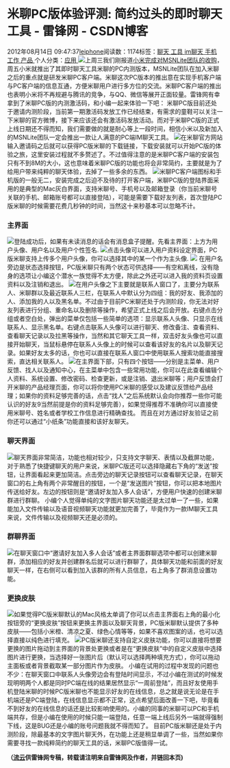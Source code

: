
# 米聊PC版体验评测: 简约过头的即时聊天工具 - 雷锋网 - CSDN博客


2012年08月14日 09:47:37[leiphone](https://me.csdn.net/leiphone)阅读数：1174标签：[聊天																](https://so.csdn.net/so/search/s.do?q=聊天&t=blog)[工具																](https://so.csdn.net/so/search/s.do?q=工具&t=blog)[im聊天																](https://so.csdn.net/so/search/s.do?q=im聊天&t=blog)[手机																](https://so.csdn.net/so/search/s.do?q=手机&t=blog)[工作																](https://so.csdn.net/so/search/s.do?q=工作&t=blog)[产品																](https://so.csdn.net/so/search/s.do?q=产品&t=blog)[
							](https://so.csdn.net/so/search/s.do?q=工作&t=blog)[
																					](https://so.csdn.net/so/search/s.do?q=手机&t=blog)个人分类：[应用																](https://blog.csdn.net/leiphone/article/category/873392)
[
																								](https://so.csdn.net/so/search/s.do?q=手机&t=blog)
[
				](https://so.csdn.net/so/search/s.do?q=im聊天&t=blog)
[
			](https://so.csdn.net/so/search/s.do?q=im聊天&t=blog)
[
		](https://so.csdn.net/so/search/s.do?q=工具&t=blog)
[
	](https://so.csdn.net/so/search/s.do?q=聊天&t=blog)
![](http://www.leiphone.com/wp-content/uploads/2012/08/miliao1.jpg)上周三我们刚报道[小米完成对MSNLite团队的收购](http://www.leiphone.com/0808-ms-xiaomi-msnlite.html)，周五小米就推出了其即时聊天工具米聊的PC内测版本，MSNLite团队在加入米聊之后的重点就是研发米聊PC客户端。米聊这次PC版本的推出意在实现手机客户端与PC客户端的信息互通，方便米聊用户进行多方位的交流。米聊PC客户端的推出也表明小米将不再规避与腾讯的竞争，与QQ、微信等展开正面较量。雷锋网有幸拿到了米聊PC版的内测激活码，和小编一起来体验一下吧：
米聊PC版目前还处于邀请内测阶段，当前第一期激活码发放工作已经结束，有需求的童鞋可以关注一下米聊的官方微博，接下来应该还会有激活码发放活动。而对于米聊PC版的正式上线日期还不得而知，我们需要做的就是耐心等上一段时间，相信小米以及新加入的MSNLite团队一定会推出一款让人满意的PC端IM聊天工具。
![](http://www.leiphone.com/wp-content/uploads/2012/08/jihuoshenqing.jpg)在米聊官方网站输入邀请码之后就可以获得PC版米聊的下载链接，下载安装就可以开始PC版的体验之旅，这里安装过程就不多赘述了。不过值得注意的是米聊PC客户端的安装包只有不到8M的大小，这也意味着米聊PC版的功能也将会非常简约，主要就是为了给用户带来纯粹的聊天体验，去掉了一些多余的东西。
![](http://www.leiphone.com/wp-content/uploads/2012/08/logoin3.jpg)米聊PC客户端图标和手机版的一般无二，安装完成之后迫不及待的打开客户端，米聊PC版的登陆界面采用的是典型的Mac灰白界面，支持米聊号、手机号以及邮箱登录（你当前米聊号关联的手机、邮箱账号都可以直接登陆），可能是需要下载好友列表，首次登陆PC版米聊的时候需要花费几秒钟的时间，当然这十来秒基本可以忽略不计。
### 主界面
![](http://www.leiphone.com/wp-content/uploads/2012/08/zhujiemian.jpg)登陆成功后，如果有未读消息的话会有消息盒子提醒。先看主界面：上方为用户头像、用户名以及用户个性签名.
![](http://www.leiphone.com/wp-content/uploads/2012/08/shezhi.jpg)点击头像可以进入用户资料设定界面，PC版米聊支持上传多个用户头像，你可以选择其中的某一个作为主头像.
![](http://www.leiphone.com/wp-content/uploads/2012/08/zhuangtai.jpg)
在用户名旁边是状态选择按钮，PC版米聊只有两个状态可供选择——有空和离线，没有隐身的选项让小编这个潜水一族觉得不太方便，除此之外还可以进入我的资料页设置资料以及注销和退出。
![](http://www.leiphone.com/wp-content/uploads/2012/08/fenzu1.jpg)在用户头像之下主要就是联系人窗口了，主要分为联系人、米聊群以及最近联系人三栏，在联系人中默认分为四组：我的好友、我添加的人、添加我的人以及黑名单。不过由于目前PC米聊还处于内测阶段，你无法对好友列表进行分组、重命名以及删除等操作，希望正式上线之后会开放。右键点击分组或者空白处，弹出的菜单仅包括一些简单的选项：显示联系人头像、只显示在线联系人、显示黑名单。右键点击联系人头像可以进行聊天、修改备注、查看资料、查看聊天记录以及拉黑等操作，当然和其它聊天工具一样，双击好友头像也可以直接开始聊天，当鼠标悬停在联系人头像上的时候可以查看该好友的名片以及聊天记录。如果好友太多的话，你也可以直接在联系人窗口中使用联系人搜索功能直接搜索，直达相关联系人。
![](http://www.leiphone.com/wp-content/uploads/2012/08/chazhao1.jpg)在主界面下部，只有四个按钮——分别是主菜单、用户反馈、找人以及通知中心，在主菜单中包含一些常用功能，你可以在此查看编辑个人资料、系统设置、修改密码、检查更新，或是注销、退出米聊等；用户反馈会打开米聊的产品经理页面，你可以将你使用PC米聊的感受以及建议反馈给产品经理；如果你的资料足够完善的话，点击“找人”之后系统默认会向你推荐一些你可能认识的好友9当然前提是你的资料足够完善），如果觉得推荐不准确你可以直接使用米聊号、姓名或者学校工作信息进行精确查找。
而且在对方通过好友验证之前你还可以通过“小纸条”功能直接和该好友聊天。
### 聊天界面
![](http://www.leiphone.com/wp-content/uploads/2012/08/liaotianjiemian1.jpg)聊天界面非常简洁，功能也相对较少，只支持文字聊天、表情以及截屏功能，对于熟悉了快捷键聊天的用户来说，米聊PC版还可以选择隐藏右下角的“发送”按钮，让界面看起来更加简洁。点击旁边的聊天记录按钮可以查看聊天记录，在聊天窗口的右上角有两个非常醒目的按钮，一个是“发送图片”按钮，你可以把本地图片传送给好友。左边的按钮则是“邀请好友加入多人会话”，方便用户快速的创建米聊群进行群聊。
小编个人觉得单纯的文字图片聊天功能还是太过单一了一些，如果能加入文件传输以及语音视频聊天功能就更加完善了，毕竟作为一款IM聊天工具来说，文件传输以及视频聊天还是必须的。
### 群聊界面
![](http://www.leiphone.com/wp-content/uploads/2012/08/qun2.jpg)在聊天窗口中“邀请好友加入多人会话”或者主界面群聊选项中都可以创建米聊群，添加相应的好友并创建群名后就可以进行群聊了，具体聊天功能和前面的好友聊天一样，在右侧可以看到加入该群的所有人员信息，右上角多了群消息设置功能。
### 更换皮肤
![](http://www.leiphone.com/wp-content/uploads/2012/08/pifu.jpg)如果觉得PC版米聊默认的Mac风格太单调了你可以点击主界面右上角的最小化按钮旁的“更换皮肤”按钮来更换主界面以及聊天背景，PC版米聊默认提供了多种皮肤——包括小米橙、清凉之夏、绿色心情等等，如果不喜欢图案的话，也可以选择直接以纯色进行填充。
![](http://www.leiphone.com/wp-content/uploads/2012/08/pifu1.jpg)PC版米聊还支持自定义皮肤功能，你可以直接将想要更换的图片拖动到主界面的背景处更换或者是在“更换皮肤”中的自定义皮肤中选择图片进行更换，当选择好一张图片后（默认可以选择两种填充方式），你可以拖动主面板或者背景截取某一部分图片作为皮肤。
小编在试用的过程中发现的问题也不少：在聊天窗口中联系人头像旁边会有登陆时间显示，不过小编在测试的时候发现明明两个人都是同时PC端在线的结果居然显示“一周前登陆”，而且好友使用手机登陆米聊的时候PC版米聊也不能显示好友的在线信息，总之就是说无论是在手机端还是PC端登陆，在线信息显示都不正常，这点希望后面改善一下吧，毕竟看不到好友的在线信息的话还是比较影响使用的。小编的同事的米聊可以PC和手机端共存，但是小编在使用的时候只能一端登陆，任意一端上线后另外一端就得强制下线，这是BUG还是小编的账号问题我就不得而知了。
目前PC版米聊还是处于内测阶段，除最基本的文字图片聊天外，在功能上还是稍显单调了一些，当然如果你需要寻找一款纯粹简约的聊天工具的话，米聊PC版值得一试。

**（****[流云](http://www.leiphone.com/author/%E6%B5%81%E4%BA%91)****供****雷锋网****专稿，转载请注明来自雷锋网及作者，并链回本页)**


